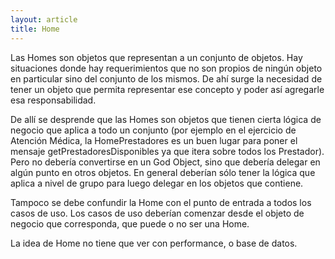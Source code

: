 ```yaml
---
layout: article
title: Home
---
```

Las Homes son objetos que representan a un conjunto de objetos. Hay situaciones donde hay requerimientos que no son propios de ningún objeto en particular sino del conjunto de los mismos. De ahí surge la necesidad de tener un objeto que permita representar ese concepto y poder así agregarle esa responsabilidad.

De allí se desprende que las Homes son objetos que tienen cierta lógica de negocio que aplica a todo un conjunto (por ejemplo en el ejercicio de Atención Médica, la HomePrestadores es un buen lugar para poner el mensaje getPrestadoresDisponibles ya que itera sobre todos los Prestador). Pero no debería convertirse en un God Object, sino que debería delegar en algún punto en otros objetos. En general deberían sólo tener la lógica que aplica a nivel de grupo para luego delegar en los objetos que contiene.

Tampoco se debe confundir la Home con el punto de entrada a todos los casos de uso. Los casos de uso deberían comenzar desde el objeto de negocio que corresponda, que puede o no ser una Home.

La idea de Home no tiene que ver con performance, o base de datos.
